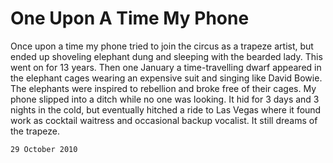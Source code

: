 # One Upon A Time My Phone

Once upon a time my phone tried to join the circus as a trapeze artist, but ended up shoveling elephant dung and sleeping with the bearded lady. This went on for 13 years. Then one January a time-travelling dwarf appeared in the elephant cages wearing an expensive suit and singing like David Bowie. The elephants were inspired to rebellion and broke free of their cages. My phone slipped into a ditch while no one was looking. It hid for 3 days and 3 nights in the cold, but eventually hitched a ride to Las Vegas where it found work as cocktail waitress and occasional backup vocalist. It still dreams of the trapeze.

`29 October 2010`

